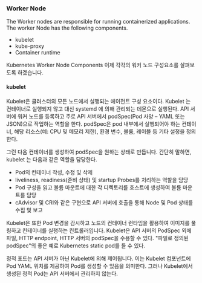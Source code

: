 ### Worker Node
The Worker nodes are responsible for running containerized applications.
The worker Node has the following components.

- kubelet
- kube-proxy
- Container runtime

Kubernetes Worker Node Components
이제 각각의 워커 노드 구성요소를 살펴보도록 하겠습니다.


#### kubelet

Kubelet은 클러스터의 모든 노드에서 실행되는 에이전트 구성 요소이다. Kubelet 는 컨테이너로 실행되지 않고 대신 systemd 에 의해 관리되는 데몬으로 실행된다.
API 서버에 워커 노드를 등록하고 주로 API 서버에서 podSpec(Pod 사양 – YAML 또는 JSON)으로 작업하는 역할을 한다. 
podSpec은 pod 내부에서 실행되어야 하는 컨테이너, 해당 리소스(예: CPU 및 메모리 제한), 환경 변수, 볼륨, 레이블 등 기타 설정을 정의한다.

그런 다음 컨테이너를 생성하여 podSpec을 원하는 상태로 만듭니다.
간단히 말하면, kubelet 는 다음과 같은 역할을 담당한다.

- Pod의 컨테이너 작성, 수정 및 삭제
- liveliness, readiness(준비 상태) 및 startup Probes를 처리하는 역할을 담당
- Pod 구성을 읽고 볼륨 마운트에 대한 각 디렉토리를 호스트에 생성하여 볼륨 마운트를 담당
- cAdvisor 및 CRI와 같은 구현으로 API 서버에 호출을 통해 Node 및 Pod 상태를 수집 및 보고

Kubelet은 또한 Pod 변경을 감시하고 노드의 컨테이너 런타임을 활용하여 이미지를 풀링하고 컨테이너를 실행하는 컨트롤러입니다.
Kubelet은 API 서버의 PodSpec 외에 파일, HTTP endpoint, HTTP 서버의 podSpec을 수용할 수 있다. "파일로 정의된 podSpec"의 좋은 예로 Kubernetes static pod를 들 수 있다.

정적 포드는 API 서버가 아닌 Kubelet에 의해 제어됩니다.
이는 Kubelet 컴포넌트에 Pod YAML 위치를 제공하여 Pod를 생성할 수 있음을 의미한다. 
그러나 Kubelet에서 생성된 정적 Pod는 API 서버에서 관리하지 않는다.